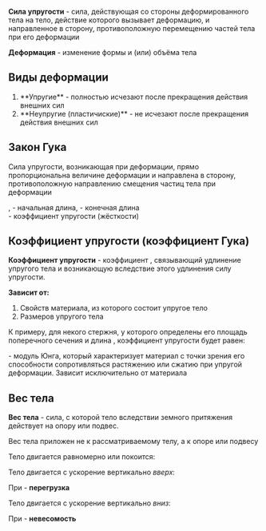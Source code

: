 **Сила упругости** - сила, действующая со стороны деформированного тела на тело, действие которого вызывает деформацию,
и направленное в сторону, противоположную перемещению частей тела при его деформации

**Деформация** - изменение формы и (или) объёма тела

## Виды деформации

<ol>
    <li>
        **Упругие** - полностью исчезают после прекращения действия внешних сил
    </li>
    <li>
        **Неупругие (пластичиские)** - не исчезают после прекращения действия внешних сил
    </li>
</ol>

## Закон Гука

Сила упругости, возникающая при деформации, прямо пропорциональна величине деформации и направлена в сторону,
противоположную направлению смещения частиц тела при деформации

<BlockMath math="
    F_\text{упр}=k|\Delta l|
">

<!-- TODO: График для растяжения и сжатия -->

<p>
    <InlineMath math="/Delta l=l-l_0">,
    <InlineMath math="l_0"> - начальная длина,
    <InlineMath math="l"> - конечная длина <br/>
    <InlineMath math="k"> - коэффициент упругости (жёсткости)
</p>

## Коэффициент упругости (коэффициент Гука)

**Коэффициент упругости** - коэффициент <InlineMath math="k">, связывающий удлинение упругого тела и возникающую вследствие этого удлинения силу упругости.

<BlockMath math="[k]=\frac{\text Н}{\text М}">

**Зависит от:**

<ol>
    <li>Свойств материала, из которого состоит упругое тело</li>
    <li>Размеров упругого тела</li>
</ol>

К примеру, для некого стержня, у которого определены его площадь поперечного сечения <InlineMath math="S">
и длина <InlineMath math="L">, коэффициент упругости будет равен:

<BlockMath math="
    k=\frac{E\cdot S}{L}
">

<p>
    <InlineMath math="E"> - модуль Юнга, который характеризует материал с точки зрения его способности сопротивляться растяжению
    или сжатию при упругой деформации. Зависит исключительно от материала <br/>
</p>

<BlockMath math="[E]=\frac{\text Н}{\text м^2}=\text{Па}">

## Вес тела

**Вес тела** - сила, с которой тело вследствии земного притяжения действует на опору или подвес.

<ExpandableText title="Запомните">
    Вес тела <InlineMath math="P"> приложен не к рассматриваемому телу, а к опоре или подвесу
</ExpandableText>

Тело двигается равномерно или покоится:

<BlockMath math="
    \vec P=m\vec g,\\
    P=mg
">

Тело двигается с ускорение вертикально *вверх*:

<BlockMath math="
    \vec P=m(\vec g - \vec a),\\
    P=m(g+a)
">

При <InlineMath math="a=g, P=2mg"> - **перегрузка**

Тело двигается с ускорение вертикально *вниз*:

<BlockMath math="
    \vec P=m(\vec g - \vec a),\\
    P=m(g-a)
">

При <InlineMath math="a=g, P=0"> - **невесомость**

<!-- TODO: Графики движения вверх и вниз -->

<!-- TODO: силы трения, трения скольжения, трения покоя, трения качение -->